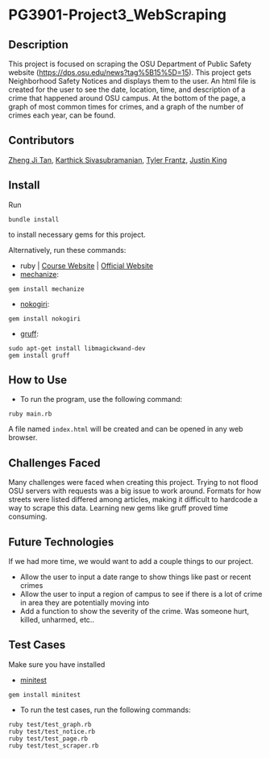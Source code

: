 # PG3901-Project3_WebScraping

## Description
This project is focused on scraping the OSU Department of Public Safety website (https://dps.osu.edu/news?tag%5B15%5D=15). This project gets Neighborhood Safety Notices and displays them to the user. An html file is created for the user to see the date, location, time, and description of a crime that happened around OSU campus. At the bottom of the page, a graph of most common times for crimes, and a graph of the number of crimes each year, can be found. 

## Contributors
[Zheng Ji Tan](https://github.com/Just-ZJ), [Karthick Sivasubramanian](https://github.com/ksiva14), [Tyler Frantz](https://github.com/tylerfrantz), [Justin King](https://github.com/jking3019)

## Install
Run 
```
bundle install 
```
to install necessary gems for this project.

Alternatively, run these commands:

- ruby | [Course Website](http://web.cse.ohio-state.edu/~giles.25/3901/resources/vm-install.html) | [Official Website](https://www.ruby-lang.org/en/documentation/installation/)
- [mechanize](https://www.rubydoc.info/gems/mechanize/Mechanize):
```
gem install mechanize
```

- [nokogiri](https://rubygems.org/gems/nokogiri):
```
gem install nokogiri
```

- [gruff](https://www.rubydoc.info/github/topfunky/gruff):
```
sudo apt-get install libmagickwand-dev
gem install gruff
```


## How to Use
  *  To run the program, use the following command:

    ruby main.rb

A file named `index.html` will be created and can be opened in any web browser.
 
## Challenges Faced
Many challenges were faced when creating this project. Trying to not flood OSU servers with requests was a big issue to work around. Formats for how streets were listed differed among articles, making it difficult to hardcode a way to scrape this data. Learning new gems like gruff proved time consuming. 

## Future Technologies
If we had more time, we would want to add a couple things to our project.
 * Allow the user to input a date range to show things like past or recent crimes
 * Allow the user to input a region of campus to see if there is a lot of crime in area they are potentially moving into
 * Add a function to show the severity of the crime. Was someone hurt, killed, unharmed, etc.. 

## Test Cases
Make sure you have installed
- [minitest](https://docs.ruby-lang.org/en/2.0.0/MiniTest.html#module-MiniTest-label-INSTALL-3A)
```
gem install minitest
```
  *  To run the test cases, run the following commands:

    ruby test/test_graph.rb 
    ruby test/test_notice.rb 
    ruby test/test_page.rb 
    ruby test/test_scraper.rb 

